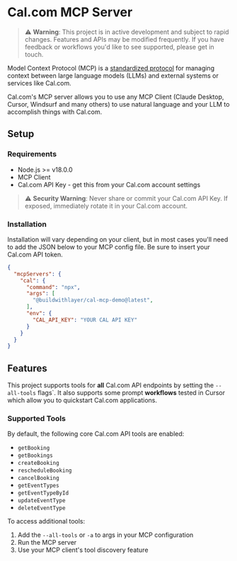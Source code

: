 # Cal.com MCP Server

> ⚠️ **Warning**: This project is in active development and subject to rapid changes. Features and APIs may be modified frequently. If you have feedback or workflows you'd like to see supported, please get in touch.

Model Context Protocol (MCP) is a [standardized protocol](https://modelcontextprotocol.io/introduction) for managing context between large language models (LLMs) and external systems or services like Cal.com.

Cal.com's MCP server allows you to use any MCP Client (Claude Desktop, Cursor, Windsurf and many others) to use natural language and your LLM to accomplish things with Cal.com.

## Setup

### Requirements

- Node.js >= v18.0.0
- MCP Client
- Cal.com API Key - get this from your Cal.com account settings

> ⚠️ **Security Warning**: Never share or commit your Cal.com API Key. If exposed, immediately rotate it in your Cal.com account.

### Installation

Installation will vary depending on your client, but in most cases you'll need to add the JSON below to your MCP config file. Be sure to insert your Cal.com API token.

```json
{
  "mcpServers": {
    "cal": {
      "command": "npx",
      "args": [
        "@buildwithlayer/cal-mcp-demo@latest",
      ],
      "env": {
        "CAL_API_KEY": "YOUR CAL API KEY"
      }
    }
  }
}
```

## Features

This project supports tools for **all** Cal.com API endpoints by setting the `--all-tools` flags`. It also supports some prompt **workflows** tested in Cursor which allow you to quickstart Cal.com applications.

### Supported Tools

By default, the following core Cal.com API tools are enabled:

- `getBooking`
- `getBookings`
- `createBooking`
- `rescheduleBooking`
- `cancelBooking`
- `getEventTypes`
- `getEventTypeById`
- `updateEventType`
- `deleteEventType`

To access additional tools:

1. Add the `--all-tools` or `-a` to args in your MCP configuration
2. Run the MCP server
3. Use your MCP client's tool discovery feature
